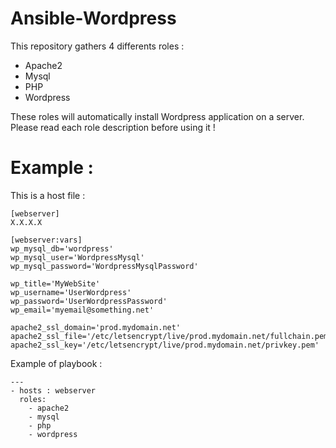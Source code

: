 # Ansible-Wordpress

This repository gathers 4 differents roles : 
- Apache2
- Mysql
- PHP
- Wordpress 

These roles will automatically install Wordpress application on a server.
Please read each role description before using it ! 

# Example : 

This is a host file : 

```
[webserver]
X.X.X.X

[webserver:vars]
wp_mysql_db='wordpress'
wp_mysql_user='WordpressMysql'
wp_mysql_password='WordpressMysqlPassword'

wp_title='MyWebSite'
wp_username='UserWordpress'
wp_password='UserWordpressPassword'
wp_email='myemail@something.net'

apache2_ssl_domain='prod.mydomain.net'
apache2_ssl_file='/etc/letsencrypt/live/prod.mydomain.net/fullchain.pem'
apache2_ssl_key='/etc/letsencrypt/live/prod.mydomain.net/privkey.pem'

```

Example of playbook : 

```
---
- hosts : webserver
  roles:
    - apache2
    - mysql
    - php
    - wordpress
```

